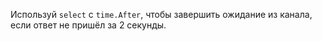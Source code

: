Используй ```select``` с ```time.After```,
чтобы завершить ожидание из канала,
если ответ не пришёл за 2 секунды.